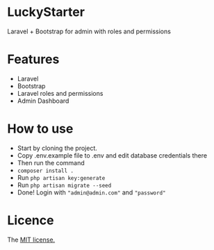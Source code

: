 # LuckyStarter
 Laravel + Bootstrap for admin with roles and permissions

# Features
- Laravel
- Bootstrap
- Laravel roles and permissions
- Admin Dashboard

# How to use
- Start by cloning the project.
- Copy .env.example file to .env and edit database credentials there
- Then run the command
- ``` composer install . ```
- Run ``` php artisan key:generate ``` 
- Run ``` php artisan migrate --seed ``` 
- Done! Login with ``` "admin@admin.com" ``` and ``` "password" ```

# Licence
The <a href="http://opensource.org/licenses/MIT">MIT license.</a>
